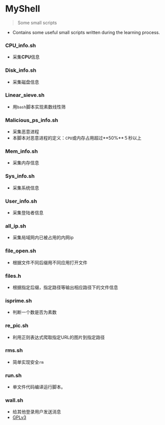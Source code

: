 # MyShell
> Some small scripts

* Contains some useful small scripts written during the learning process.

### CPU_info.sh
* 采集**CPU**信息
### Disk_info.sh
* 采集磁盘信息
### Linear_sieve.sh
* 用`bash`脚本实现素数线性筛
### Malicious_ps_info.sh
* 采集恶意进程
* 本脚本对恶意进程的定义：`CPU`或内存占用超过**50%**５秒以上
### Mem_info.sh
* 采集内存信息
### Sys_info.sh
* 采集系统信息
### User_info.sh
* 采集登陆者信息
### all_ip.sh
* 采集局域网内已被占用的内网ip
### file_open.sh
* 根据文件不同后缀用不同应用打开文件
### files.h
* 根据指定后缀，指定路径等输出相应路径下的文件信息
### isprime.sh
* 判断一个数是否为素数
### re_pic.sh
* 利用正则表达式爬取指定URL的图片到指定路径
### rms.sh
* 简单实现安全`rm`
### run.sh
* 单文件代码编译运行脚本。
### wall.sh
* 给其他登录用户发送消息
* [GPLv3](https://github.com/justforlxz/deepin-dreamscene/blob/master/LICENSE)
